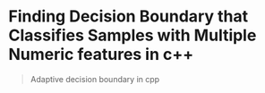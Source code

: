 # Finding Decision Boundary that Classifies Samples with Multiple Numeric features in c++
> Adaptive decision boundary in cpp

